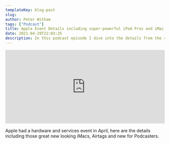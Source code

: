 ```yaml
---
templateKey: blog-post
slug: 
author: Peter Witham
tags: ["Podcast"]
title: Apple Event Details including super-powerful iPad Pros and iMac Flavors
date: 2021-04-29T22:03:25
description: In this podcast episode I dive into the details from the recent April Apple hardware and services event.
---
```


<iframe src="https://open.spotify.com/embed-podcast/episode/3RWJJ7viT1EwTEbOTkgPfB" width="100%" height="232" frameborder="0" allowtransparency="true" allow="encrypted-media"></iframe>

Apple had a hardware and services event in April, here are the details including those great new looking iMacs, Airtags and new for Podcasters.